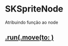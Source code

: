 # SKSpriteNode

Atribuindo função ao node

## [.run(.move(to: )](https://github.com/ghsumiyasu/Swift/blob/main/README-SKSpriteNode-RunMoveTo-br-pt.md)


